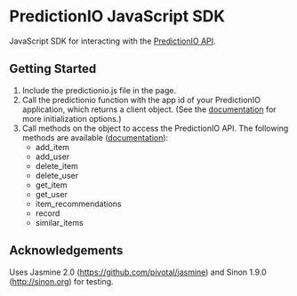 # PredictionIO JavaScript SDK
JavaScript SDK for interacting with the [PredictionIO API](http://docs.prediction.io/current/apis/index.html).

## Getting Started
1. Include the predictionio.js file in the page.
2. Call the predictionio function with the app id of your PredictionIO application, which returns a client object. (See the [documentation](http://qui.github.io/predictionio-js-sdk/global.html#predictionio) for more initialization options.)
3. Call methods on the object to access the PredictionIO API. The following methods are available ([documentation](http://qui.github.io/predictionio-js-sdk/client.html)):
    * add_item
    * add_user
    * delete_item
    * delete_user
    * get_item
    * get_user
    * item_recommendations
    * record
    * similar_items

## Acknowledgements
Uses Jasmine 2.0 (https://github.com/pivotal/jasmine) and Sinon 1.9.0 (http://sinon.org) for testing.
